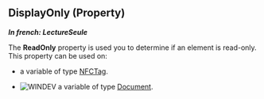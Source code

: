 
## DisplayOnly (Property)

***In french: LectureSeule***
	



<a name="XUse"></a>
<a name="Use"></a>
<a name="description"></a>
The **ReadOnly** property is used you to determine if an element is read-only. This property can be used on:

- a variable of type [NFCTag](../WDLang3/1000020411.md). 

- ![WINDEV](https://doc.pcsoft.fr/ext/images/us/WD.png) a variable of type [Document](../WDLang1/1000022461.md).




